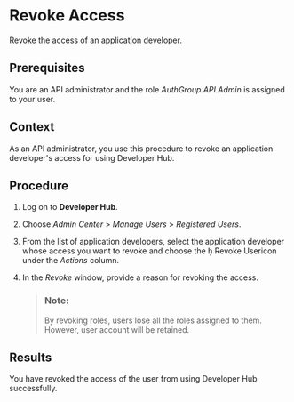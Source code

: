 <!-- loioce609bb2392d496ab5da321a1a3c2cfb -->

<link rel="stylesheet" type="text/css" href="../css/sap-icons.css"/>

# Revoke Access

Revoke the access of an application developer.



<a name="loioce609bb2392d496ab5da321a1a3c2cfb__prereq_jcw_j5s_lcb"/>

## Prerequisites

You are an API administrator and the role *AuthGroup.API.Admin* is assigned to your user.



<a name="loioce609bb2392d496ab5da321a1a3c2cfb__context_qvc_4qs_l5b"/>

## Context

As an API administrator, you use this procedure to revoke an application developer's access for using Developer Hub.



<a name="loioce609bb2392d496ab5da321a1a3c2cfb__steps_rvc_4qs_l5b"/>

## Procedure

1.  Log on to **Developer Hub**.

2.  Choose *Admin Center* \> *Manage Users* \> *Registered Users*.

3.  From the list of application developers, select the application developer whose access you want to revoke and choose the <span class="SAP-icons-V5"></span> Revoke Usericon under the *Actions* column.

4.  In the *Revoke* window, provide a reason for revoking the access.

    > ### Note:  
    > By revoking roles, users lose all the roles assigned to them. However, user account will be retained.




<a name="loioce609bb2392d496ab5da321a1a3c2cfb__result_cq4_fqs_l5b"/>

## Results

You have revoked the access of the user from using Developer Hub successfully.


